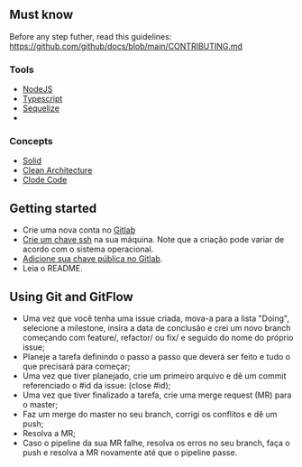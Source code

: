 ## Must know
Before any step futher, read this guidelines: https://github.com/github/docs/blob/main/CONTRIBUTING.md


### Tools

- [NodeJS](https://nodejs.org/en/)
- [Typescript](https://www.typescriptlang.org/)
- [Sequelize](http://sequelize.org/master/manual/getting-started.html)
-

### Concepts

- [Solid](https://www.google.com/search?q=programing+solid&oq=programing+solid&aqs=chrome..69i57j0l9.2516j0j4&sourceid=chrome&ie=UTF-8)
- [Clean Architecture](https://blog.cleancoder.com/uncle-bob/2012/08/13/the-clean-architecture.html)
- [Clode Code](https://www.google.com/search?q=clean+code&oq=clean+code&aqs=chrome..69i57j46i67i433j35i39j0i67j0j46j69i60l2.1509j0j4&sourceid=chrome&ie=UTF-8)

## Getting started

- Crie uma nova conta no [Gitlab](https://gitlab.com/)
- [Crie um chave ssh](https://www.google.com/search?q=create+ssh+key&oq=create+ssh&aqs=chrome.2.69i57j69i59j0l8.3744j0j4&sourceid=chrome&ie=UTF-8) na sua máquina. Note que a criação pode variar de acordo com o sistema operacional.
- [Adicione sua chave pública no Gitlab](https://dev.to/sndrx/how-to-set-up-an-ssh-key-and-use-it-in-gitlab--42p1).
- Leia o README. 

## Using Git and GitFlow 
- Uma vez que você tenha uma issue criada, mova-a para a lista "Doing", selecione a milestone, insira a data de conclusão e crei um novo branch começando com feature/, refactor/ ou fix/ e seguido do nome do próprio issue;
- Planeje a tarefa definindo o passo a passo que deverá ser feito e tudo o que precisará para começar;
- Uma vez que tiver planejado, crie um primeiro arquivo e dê um commit referenciado o #id da issue: (close #id); 
- Uma vez que tiver finalizado a tarefa, crie uma merge request (MR) para o master;
- Faz um merge do master no seu branch, corrigi os conflitos e dê um push;
- Resolva a MR; 
- Caso o pipeline da sua MR falhe, resolva os erros no seu branch, faça o push e resolva a MR novamente até que o pipeline passe.
